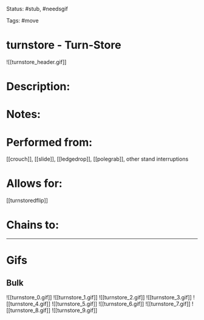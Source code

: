 Status: #stub, #needsgif 

Tags: #move

# turnstore - Turn-Store
![[turnstore_header.gif]]
# Description:


# Notes:


# Performed from:
[[crouch]], [[slide]], [[ledgedrop]], [[polegrab]], other stand interruptions

# Allows for:
[[turnstoredflip]]

# Chains to:


___
# Gifs
## Bulk
![[turnstore_0.gif]]
![[turnstore_1.gif]]
![[turnstore_2.gif]]
![[turnstore_3.gif]]
![[turnstore_4.gif]]
![[turnstore_5.gif]]
![[turnstore_6.gif]]
![[turnstore_7.gif]]
![[turnstore_8.gif]]
![[turnstore_9.gif]]